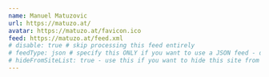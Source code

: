 ```yaml
---
name: Manuel Matuzovic
url: https://matuzo.at/
avatar: https://matuzo.at/favicon.ico
feed: https://matuzo.at/feed.xml
# disable: true # skip processing this feed entirely
# feedType: json # specify this ONLY if you want to use a JSON feed - defaults to RSS / Atom
# hideFromSiteList: true - use this if you want to hide this site from the list of sites on this page: https://eleventy-m10y.lkmt.us/sites/
---
```

